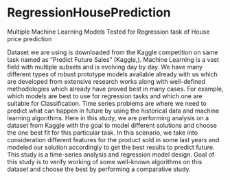 # RegressionHousePrediction
Multiple Machine Learning Models Tested for Regression task of House price prediction

Dataset we are using is downloaded from the Kaggle competition on same task named as “Predict Future Sales” (Kaggle,). Machine Learning is a vast field with multiple subsets and is evolving day by day. We have many different types of robust prototype models available already with us which are developed from extensive research works along with well-defined methodologies which already have proved best in many cases. For example, which models are best to use for regression tasks and which one are suitable for Classification. 
Time series problems are where we need to predict what can happen in future by using the historical data and machine learning algorithms. Here in this study, we are performing analysis on a dataset from Kaggle with the goal to model different solutions and choose the one best fit for this particular task. In this scenario, we take into consideration different features for the product sold in some last years and modeled our solution accordingly to get the best results to predict future. This study is a time-series analysis and regression model design. Goal of this study is to verify working of some well-known algorithms on this dataset and choose the best by performing a comparative study.
